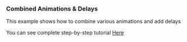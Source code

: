 ### Combined Animations & Delays

This example shows how to combine various animations and add delays

You can see complete step-by-step tutorial [Here](https://www.instagram.com/p/CDtJl7CgHBT/?utm_source=ig_web_copy_link)

